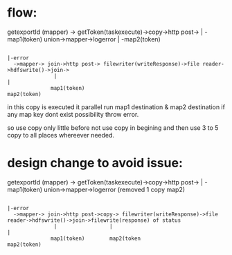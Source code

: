 
flow:
=====

getexportId (mapper) -> getToken(taskexecute)->copy->http post->
                                                      |
                                                       -map1(token)                                  union->mapper->logerror
                                                      |
                                                       -map2(token)



                                                                              |-error
      ->mapper-> join->http post-> filewriter(writeResponse)->file reader->hdfswrite()->join->
                   |                                                                     |
                  map1(token)                                                       map2(token)


in this copy is executed it parallel run map1 destination & map2 destination if any map key dont exist
possibility throw error.

so use copy only little before not use copy in begining and then use 3 to 5 copy to all places whereever needed.


design change to avoid issue:
================================

  getexportId (mapper) -> getToken(taskexecute)->copy->http post->
                                                      |
                                                       -map1(token)                                  union->mapper->logerror
                                                      (removed 1 copy map2)



                                                                              |-error
      ->mapper-> join->http post->copy-> filewriter(writeResponse)->file reader->hdfswrite()->join->filewrite(response) of status
                   |                 |                                                         |
                  map1(token)        map2(token                                             map2(token)







